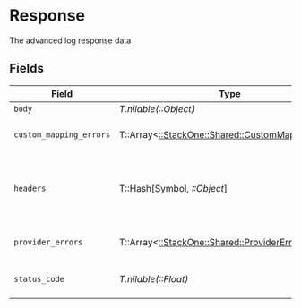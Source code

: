 # Response

The advanced log response data


## Fields

| Field                                                                                         | Type                                                                                          | Required                                                                                      | Description                                                                                   | Example                                                                                       |
| --------------------------------------------------------------------------------------------- | --------------------------------------------------------------------------------------------- | --------------------------------------------------------------------------------------------- | --------------------------------------------------------------------------------------------- | --------------------------------------------------------------------------------------------- |
| `body`                                                                                        | *T.nilable(::Object)*                                                                         | :heavy_minus_sign:                                                                            | N/A                                                                                           |                                                                                               |
| `custom_mapping_errors`                                                                       | T::Array<[::StackOne::Shared::CustomMappingError](../../models/shared/custommappingerror.md)> | :heavy_minus_sign:                                                                            | The custom mapping errors                                                                     |                                                                                               |
| `headers`                                                                                     | T::Hash[Symbol, *::Object*]                                                                   | :heavy_minus_sign:                                                                            | N/A                                                                                           | {<br/>"content-type": "application/json",<br/>"authorization": "Bearer token"<br/>}           |
| `provider_errors`                                                                             | T::Array<[::StackOne::Shared::ProviderError](../../models/shared/providererror.md)>           | :heavy_minus_sign:                                                                            | The provider errors                                                                           |                                                                                               |
| `status_code`                                                                                 | *T.nilable(::Float)*                                                                          | :heavy_minus_sign:                                                                            | The response status code                                                                      | 200                                                                                           |